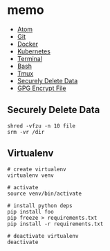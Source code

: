 # memo
- [Atom](./atom.md)
- [Git](./git.md)
- [Docker](./docker.md)
- [Kubernetes](./kubernetes.md)
- [Terminal](./terminal.md)
- [Bash](./bash.md)
- [Tmux](./tmux.md)
- [Securely Delete Data](#securely-delete-data)
- [GPG Encrypt File](#gpg-encrypt-file)

## Securely Delete Data
```
shred -vfzu -n 10 file
srm -vr /dir
```

## Virtualenv
```
# create virtualenv
virtualenv venv

# activate
source venv/bin/activate

# install python deps
pip install foo
pip freeze > requirements.txt
pip install -r requirements.txt

# deactivate virtualenv
deactivate
```
